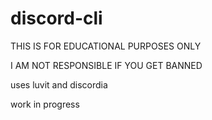 # discord-cli

THIS IS FOR EDUCATIONAL PURPOSES ONLY

I AM NOT RESPONSIBLE IF YOU GET BANNED


uses luvit and discordia

work in progress
